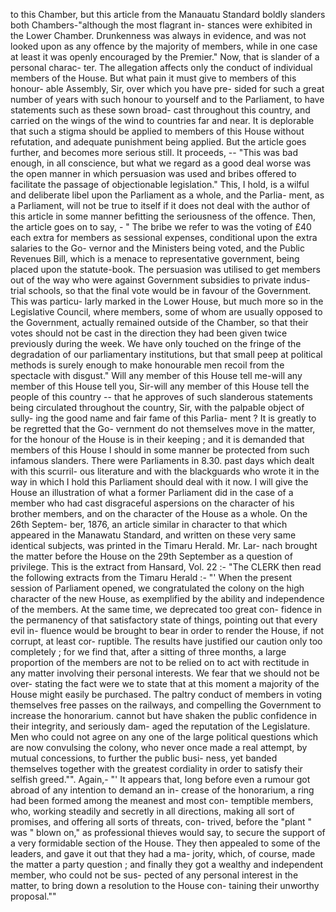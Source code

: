 to this Chamber, but this article from the Manauatu Standard boldly slanders both Chambers-"although the most flagrant in- stances were exhibited in the Lower Chamber. Drunkenness was always in evidence, and was not looked upon as any offence by the majority of members, while in one case at least it was openly encouraged by the Premier." Now, that is slander of a personal charac- ter. The allegation affects only the conduct of individual members of the House. But what pain it must give to members of this honour- able Assembly, Sir, over which you have pre- sided for such a great number of years with such honour to yourself and to the Parliament, to have statements such as these sown broad- cast throughout this country, and carried on the wings of the wind to countries far and near. It is deplorable that such a stigma should be applied to members of this House without refutation, and adequate punishment being applied. But the article goes further, and becomes more serious still. It proceeds, -- "This was bad enough, in all conscience, but what we regard as a good deal worse was the open manner in which persuasion was used and bribes offered to facilitate the passage of objectionable legislation." This, I hold, is a wilful and deliberate libel upon the Parliament as a whole, and the Parlia- ment, as a Parliament, will not be true to itself if it does not deal with the author of this article in some manner befitting the seriousness of the offence. Then, the article goes on to say, - " The bribe we refer to was the voting of £40 each extra for members as sessional expenses, conditional upon the extra salaries to the Go- vernor and the Ministers being voted, and the Public Revenues Bill, which is a menace to representative government, being placed upon the statute-book. The persuasion was utilised to get members out of the way who were against Government subsidies to private indus- trial schools, so that the final vote would be in favour of the Government. This was particu- larly marked in the Lower House, but much more so in the Legislative Council, where members, some of whom are usually opposed to the Government, actually remained outside of the Chamber, so that their votes should not be cast in the direction they had been given twice previously during the week. We have only touched on the fringe of the degradation of our parliamentary institutions, but that small peep at political methods is surely enough to make honourable men recoil from the spectacle with disgust." Will any member of this House tell me-will any member of this House tell you, Sir-will any member of this House tell the people of this country -- that he approves of such slanderous statements being circulated throughout the country, Sir, with the palpable object of sully- ing the good name and fair fame of this Parlia- ment ? It is greatly to be regretted that the Go- vernment do not themselves move in the matter, for the honour of the House is in their keeping ; and it is demanded that members of this House I should in some manner be protected from such infamous slanders. There were Parliaments in 8.30. past days which dealt with this scurril- ous literature and with the blackguards who wrote it in the way in which I hold this Parliament should deal with it now. I will give the House an illustration of what a former Parliament did in the case of a member who had cast disgraceful aspersions on the character of his brother members, and on the character of the House as a whole. On the 26th Septem- ber, 1876, an article similar in character to that which appeared in the Manawatu Standard, and written on these very same identical subjects, was printed in the Timaru Herald. Mr. Lar- nach brought the matter before the House on the 29th September as a question of privilege. This is the extract from Hansard, Vol. 22 :- "The CLERK then read the following extracts from the Timaru Herald :- "' When the present session of Parliament opened, we congratulated the colony on the high character of the new House, as exemplified by the ability and independence of the members. At the same time, we deprecated too great con- fidence in the permanency of that satisfactory state of things, pointing out that every evil in- fluence would be brought to bear in order to render the House, if not corrupt, at least cor- ruptible. The results have justified our caution only too completely ; for we find that, after a sitting of three months, a large proportion of the members are not to be relied on to act with rectitude in any matter involving their personal interests. We fear that we should not be over- stating the fact were we to state that at this moment a majority of the House might easily be purchased. The paltry conduct of members in voting themselves free passes on the railways, and compelling the Government to increase the honorarium. cannot but have shaken the public confidence in their integrity, and seriously dam- aged the reputation of the Legislature. Men who could not agree on any one of the large political questions which are now convulsing the colony, who never once made a real attempt, by mutual concessions, to further the public busi- ness, yet banded themselves together with the greatest cordiality in order to satisfy their selfish greed."". Again,- "' It appears that, long before even a rumour got abroad of any intention to demand an in- crease of the honorarium, a ring had been formed among the meanest and most con- temptible members, who, working steadily and secretly in all directions, making all sort of promises, and offering all sorts of threats, con- trived, before the "plant " was " blown on," as professional thieves would say, to secure the support of a very formidable section of the House. They then appealed to some of the leaders, and gave it out that they had a ma- jority, which, of course, made the matter a party question ; and finally they got a wealthy and independent member, who could not be sus- pected of any personal interest in the matter, to bring down a resolution to the House con- taining their unworthy proposal."" 